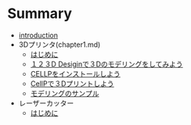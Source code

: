 # Summary

* [introduction](README.md)
* 3Dプリンタ(chapter1.md)
   * [はじめに](article1.md)
   * [１２３D Desiginで３Dのモデリングをしてみよう](chapter2.md)
   * [CELLPをインストールしよう](chapter3.md)
   * [CellPで３Dプリントしよう](chapter4.md)
   * [モデリングのサンプル](chapter5.md)
* レーザーカッター
   * [はじめに](article1.md)

